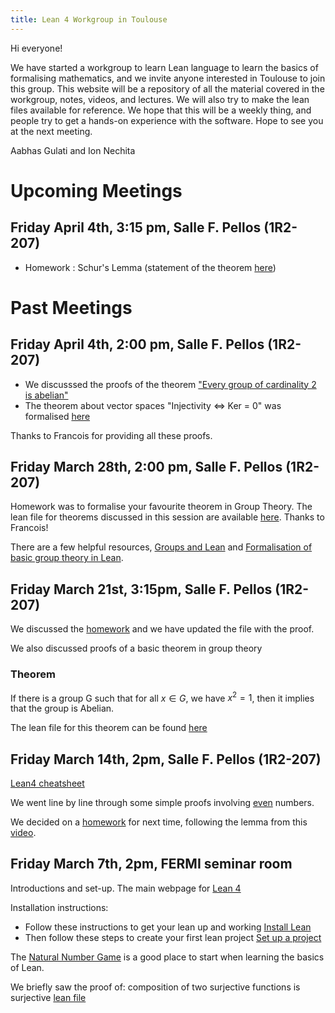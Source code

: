 ```yaml
---
title: Lean 4 Workgroup in Toulouse
---
```


Hi everyone!

We have started a workgroup to learn Lean language to learn the basics of formalising mathematics, and we invite anyone interested in Toulouse to join this group. 
This website will be a repository of all the material covered in the workgroup, notes, videos, and lectures. We will also try to make the lean files available for reference. 
We hope that this will be a weekly thing, and people try to get a hands-on experience with the software. Hope to see you at the next meeting. 

Aabhas Gulati and Ion Nechita


# Upcoming Meetings
## Friday April 4th, 3:15 pm, Salle F. Pellos (1R2-207)
- Homework : Schur's Lemma (statement of the theorem [here](https://github.com/gulatiaabhas/leanintoulouse/blob/main/lean-files/schur_lemma_statement.lean))


# Past Meetings 

## Friday April 4th, 2:00 pm, Salle F. Pellos (1R2-207)

- We discusssed the proofs of the theorem ["Every group of cardinality 2 is abelian"](https://github.com/gulatiaabhas/leanintoulouse/blob/main/lean-files/group-theory-session.lean) 
- The theorem about vector spaces "Injectivity <=> Ker = 0" was formalised [here](https://github.com/gulatiaabhas/leanintoulouse/blob/main/lean-files/exo_vector_spaces.lean)

Thanks to Francois for providing all these proofs. 


## Friday March 28th, 2:00 pm, Salle F. Pellos (1R2-207)

Homework was to formalise your favourite theorem in Group Theory. The lean file for theorems discussed in this session are available [here](https://github.com/gulatiaabhas/leanintoulouse/blob/main/lean-files/group-theory-session.lean). Thanks to Francois! 

There are a few helpful resources, [Groups and Lean](https://leanprover-community.github.io/mathematics_in_lean/C08_Groups_and_Rings.html) and [Formalisation of basic group theory in Lean](https://tqft.net/web/notes/load.php?name=students/20180219-MitchRowett-ASC-report-on-Lean). 

## Friday March 21st, 3:15pm, Salle F. Pellos (1R2-207)
We discussed the [homework](https://github.com/gulatiaabhas/leanintoulouse/blob/main/lean-files/squeeze.lean) and we have updated the file with the proof. 

We also discussed proofs of a basic theorem in group theory 

### Theorem 

If there is a group G such that for all $x \in G$, we have $x^2 = 1$, then it implies that the group is Abelian. 

The lean file for this theorem can be found [here](https://github.com/gulatiaabhas/leanintoulouse/blob/main/lean-files/group-theory.lean)






## Friday March 14th, 2pm, Salle F. Pellos (1R2-207)

[Lean4 cheatsheet](https://raw.githubusercontent.com/madvorak/lean4-cheatsheet/main/lean-tactics.pdf)

We went line by line through some simple proofs involving [even](https://github.com/gulatiaabhas/leanintoulouse/blob/main/lean-files/even.lean) numbers. 

We decided on a [homework](https://github.com/gulatiaabhas/leanintoulouse/blob/main/lean-files/squeeze.lean) for next time, following the lemma from this [video](https://www.youtube.com/watch?v=I2zaPoj3G50).




## Friday March 7th, 2pm, FERMI seminar room 

Introductions and set-up. The main webpage for [Lean 4](https://leanprover-community.github.io/)

Installation instructions: 
- Follow these instructions to get your lean up and working [Install Lean](https://leanprover-community.github.io/get_started.html#regular-install)
- Then follow these steps to create your first lean project [Set up a project](https://leanprover-community.github.io/install/project.html)

The [Natural Number Game](https://adam.math.hhu.de/#/g/leanprover-community/nng4) is a good place to start when learning the basics of Lean. 

We briefly saw the proof of: composition of two surjective functions is surjective [lean file](https://github.com/gulatiaabhas/leanintoulouse/blob/main/lean-files/surjective.lean)

